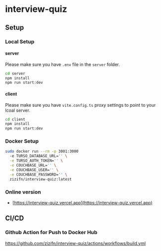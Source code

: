 # interview-quiz

## Setup

### Local Setup

#### server

Please make sure you have `.env` file in the `server` folder.

```bash
cd server
npm install
npm run start:dev
```

#### client

Please make sure you have `vite.config.ts` proxy settings to point to your lcoal server.

```bash
cd client
npm install
npm run start:dev
```

### Docker Setup

```bash
sudo docker run --rm -p 3001:3000
  -e TURSO_DATABASE_URL='' \
  -e TURSO_AUTH_TOKEN='' \
  -e COUCHBASE_URL='' \
  -e COUCHBASE_USER='' \
  -e COUCHBASE_PASSWORD='' \
  zizifn/interview-quiz:latest
```

### Online version

- [https://interview-quiz.vercel.app](https://interview-quiz.vercel.app)

## CI/CD

### Github Action for Push to Docker Hub

https://github.com/zizifn/interview-quiz/actions/workflows/build.yml
